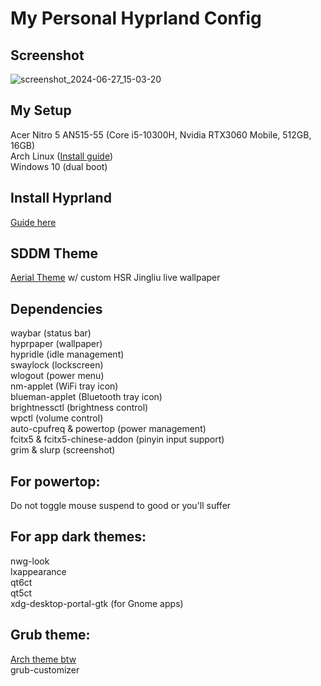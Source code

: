 # My Personal Hyprland Config
## Screenshot
![screenshot_2024-06-27_15-03-20](https://github.com/HuAi02/hyprland-configs/assets/103740088/8c2e80c4-d3c0-4c09-9963-2f320f3336f0)

## My Setup
Acer Nitro 5 AN515-55 (Core i5-10300H, Nvidia RTX3060 Mobile, 512GB, 16GB)\
Arch Linux ([Install guide](https://github.com/powerdollkirby/archinstall))\
Windows 10 (dual boot)

## Install Hyprland
[Guide here](https://wiki.hyprland.org/Getting-Started/Installation/)

## SDDM Theme
[Aerial Theme](https://github.com/3ximus/aerial-sddm-theme) w/ custom HSR Jingliu live wallpaper

## Dependencies
waybar (status bar)\
hyprpaper (wallpaper)\
hypridle (idle management)\
swaylock (lockscreen)\
wlogout (power menu)\
nm-applet (WiFi tray icon)\
blueman-applet (Bluetooth tray icon)\
brightnessctl (brightness control)\
wpctl (volume control)\
auto-cpufreq & powertop (power management)\
fcitx5 & fcitx5-chinese-addon (pinyin input support)\
grim & slurp (screenshot)

## For powertop:
Do not toggle mouse suspend to good or you'll suffer

## For app dark themes:
nwg-look\
lxappearance\
qt6ct\
qt5ct\
xdg-desktop-portal-gtk (for Gnome apps)

## Grub theme:
[Arch theme btw](https://github.com/AdisonCavani/distro-grub-themes)\
grub-customizer
